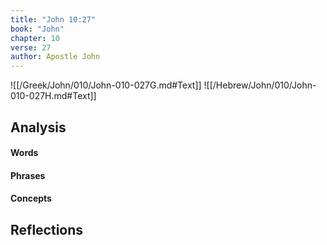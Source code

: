 ```yaml
---
title: "John 10:27"
book: "John"
chapter: 10
verse: 27
author: Apostle John
---
```

![[/Greek/John/010/John-010-027G.md#Text]]
![[/Hebrew/John/010/John-010-027H.md#Text]]

## Analysis

#### Words

#### Phrases

#### Concepts

## Reflections
